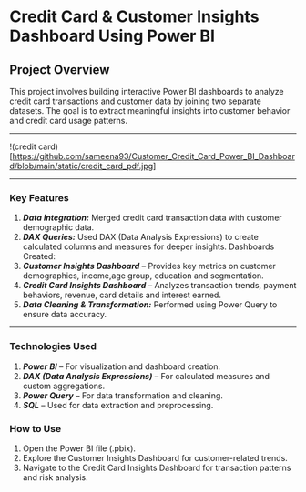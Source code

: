 # Credit Card & Customer Insights Dashboard Using Power BI

## Project Overview
This project involves building interactive Power BI dashboards to analyze credit card transactions and customer data by joining two separate datasets. The goal is to extract meaningful insights into customer behavior and credit card usage patterns.

---
!(credit card)[https://github.com/sameena93/Customer_Credit_Card_Power_BI_Dashboard/blob/main/static/credit_card_pdf.jpg]

---

### Key Features
1. ***Data Integration:*** Merged credit card transaction data with customer demographic data.
2. ***DAX Queries:*** Used DAX (Data Analysis Expressions) to create calculated columns and measures for deeper insights.
Dashboards Created:
3. ***Customer Insights Dashboard*** – Provides key metrics on customer demographics, income,age group, education and segmentation.
4. ***Credit Card Insights Dashboard*** – Analyzes transaction trends, payment behaviors, revenue, card details and interest earned.
5. ***Data Cleaning & Transformation:*** Performed using Power Query to ensure data accuracy.

---

### Technologies Used
1. ***Power BI*** – For visualization and dashboard creation.
2. ***DAX (Data Analysis Expressions)*** – For calculated measures and custom aggregations.
3. ***Power Query*** – For data transformation and cleaning.
4. ***SQL*** – Used for data extraction and preprocessing.

### How to Use
1. Open the Power BI file (.pbix).
2. Explore the Customer Insights Dashboard for customer-related trends.
3. Navigate to the Credit Card Insights Dashboard for transaction patterns and risk analysis.
